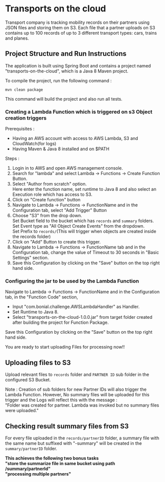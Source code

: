 # Transports on the cloud
Transport company is tracking mobility records on their partners using JSON files and storing them on S3. Each file that a partner uploads on S3 contains up to 100 records of up to 3 different transport types: cars, trains and planes.

## Project Structure and Run Instructions

The application is built using Spring Boot and contains a project named "transports-on-the-cloud", which is a Java 8 Maven project.

To compile the project, run the following command :

`mvn clean package`

This command will build the project and also run all tests.

### Creating a Lambda Function which is triggered on s3 Object creation triggers

Prerequisites :
- Having an AWS account with access to AWS Lambda, S3 and CloudWatch(for logs)
- Having Maven & Java 8 installed and on $PATH

Steps :
1. Login in to AWS and open AWS management console.
2. Search for "lambda" and select Lambda -> Functions -> Create Function Button.
3. Select "Author from scratch" option.<br/>
   Here enter the function name, set runtime to Java 8 and also select an Execution role which has access to S3.
4. Click on "Create function" button
5. Navigate to Lambda -> Functions -> FunctionName and in the Configuration tab, select "Add Trigger" Button
6. Choose "S3" from the drop down.<br/>
   Set Bucket field to the bucket which has `records` and `summary` folders.<br/>
   Set Event type as "All Object Create Events" from the dropdown.<br/>
   Set Prefix to `records/`(This will trigger when objects are created inside the records folder)
7. Click on "Add" Button to create this trigger.
8. Navigate to Lambda -> Functions -> FunctionName tab and in the Configuration tab, change the value of Timeout to 30 seconds      in "Basic Settings" section.
9. Save this Configuration by clicking on the "Save" button on the top right hand side.

### Configuring the jar to be used by the Lambda Function

Navigate to Lambda -> Functions -> FunctionName and in the Configuration tab, in the "Function Code" section,
- Input "com.bonial.challenge.AWSLambdaHandler" as Handler.
- Set Runtime to Java 8.
- Select "transports-on-the-cloud-1.0.0.jar" from target folder created after building the project for Function Package.

Save this Configuration by clicking on the "Save" button on the top right hand side.

You are ready to start uploading Files for processing now!!

## Uploading files to S3

Upload relevant files to `records` folder and `PARTNER ID` sub folder in the configured S3 Bucket.

Note : Creation of sub folders for new Partner IDs will also trigger the Lambda Function. However, No summary files will be uploaded for this trigger and the Logs will reflect this with the message : <br/>
"Folder was created for partner. Lambda was invoked but no summary files were uploaded." 

## Checking result summary files from S3

For every file uploaded in the `records/partnerID` folder, a summary file with the same name but suffixed with "-summary" will be created in the `summary/partnerID` folder.

**This achieves the following two bonus tasks <br/>
"store the summarize file in same bucket using path /summary/partnerId" <br/>
"processing multiple partners"**
